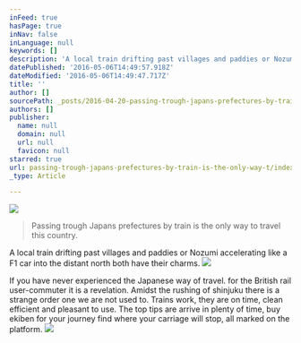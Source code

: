 ```yaml
---
inFeed: true
hasPage: true
inNav: false
inLanguage: null
keywords: []
description: 'A local train drifting past villages and paddies or Nozumi accelerating like a F1 car into the distant north both have their charms. '
datePublished: '2016-05-06T14:49:57.918Z'
dateModified: '2016-05-06T14:49:47.717Z'
title: ''
author: []
sourcePath: _posts/2016-04-20-passing-trough-japans-prefectures-by-train-is-the-only-way-t.md
authors: []
publisher:
  name: null
  domain: null
  url: null
  favicon: null
starred: true
url: passing-trough-japans-prefectures-by-train-is-the-only-way-t/index.html
_type: Article

---
```

![](https://the-grid-user-content.s3-us-west-2.amazonaws.com/8a9afa91-cf2a-46df-9435-cdf75cada67f.jpg)

> Passing trough Japans prefectures by train is the only way to travel this country. 

A local train drifting past villages and paddies or Nozumi accelerating like a F1 car into the distant north both have their charms. ![](https://the-grid-user-content.s3-us-west-2.amazonaws.com/4ee84882-62c2-4ed0-8654-b7e7f3fe6cdc.jpg)

If you have never experienced the Japanese way of travel. for the British rail user-commuter it is a revelation. Amidst the rushing of shinjuku there is a strange order one we are not used to. Trains work, they are on time, clean efficient and pleasant to use. The top tips are arrive in plenty of time, buy ekiben for your journey find where your carriage will stop, all marked on the platform. ![](https://the-grid-user-content.s3-us-west-2.amazonaws.com/ddf3abfa-5408-498e-8d06-05f7e02c57a9.jpg)